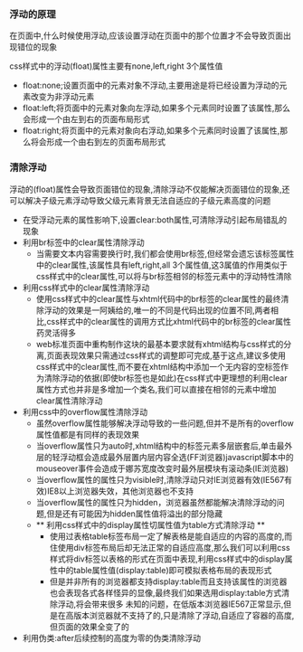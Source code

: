 ### 浮动的原理

在页面中,什么时候使用浮动,应该设置浮动在页面中的那个位置才不会导致页面出现错位的现象

css样式中的浮动(float)属性主要有none,left,right 3个属性值

* float:none;设置页面中的元素对象不浮动,主要用途是将已经设置为浮动的元素改变为非浮动元素
* float:left;将页面中的元素对象向左浮动,如果多个元素同时设置了该属性,那么会形成一个由左到右的页面布局形式
* float:right;将页面中的元素对象向右浮动,如果多个元素同时设置了该属性,那么将会形成一个由右到左的页面布局形式



### 清除浮动

浮动的(float)属性会导致页面错位的现象,清除浮动不仅能解决页面错位的现象,还可以解决子级元素浮动导致父级元素背景无法自适应的子级元素高度的问题

* 在受浮动元素的属性影响下,设置clear:both属性,可清除浮动引起布局错乱的现象
* 利用br标签中的clear属性清除浮动
  * 当需要文本内容需要换行时,我们都会使用br标签,但经常会遗忘该标签属性中的clear属性,该属性具有left,right,all 3个属性值,这3属值的作用类似于css样式中的clear属性,可以将与br标签相邻的标签元素中的浮动特性清除
* 利用css样式中的clear属性清除浮动
  * 使用css样式中的clear属性与xhtml代码中的br标签的clear属性的最终清除浮动的效果是一阿姨给的,唯一的不同是代码出现的位置不同,两者相比,css样式中的clear属性的调用方式比xhtml代码中的br标签的clear属性药灵活得多
  * web标准页面中重构制作这块的最基本要求就有xhtml结构与css样式的分离,页面表现效果只需通过css样式的调整即可完成,基于这点,建议多使用css样式中的clear属性,而不要在xhtml结构中添加一个无内容的空标签作为清除浮动的依据(即使br标签也是如此)在css样式中更理想的利用clear属性方式也并非是多增加一个类名,我们可以直接在相邻的元素中增加clear属性清除浮动
* 利用css中的overflow属性清除浮动
  * 虽然overflow属性能够解决浮动导致的一些问题,但并不是所有的overflow属性值都是有同样的表现效果
  * 当overflow属性只为auto时,xhtml结构中的标签元素多层嵌套后,单击最外层的轻浮动框会造成最外层置内层内容全选(FF浏览器)javascript脚本中的mouseover事件会造成于娜苏宽度改变时最外层模块有滚动条(IE浏览器)
  * 当overflow属性的属性只为visible时,清除浮动只对IE浏览器有效(IE567有效)IE8以上浏览器失效，其他浏览器也不支持
  * 当overflow属性的属性只为hidden，浏览器虽然都能解决清除浮动的问题,但是还有可能因为hidden属性值将溢出的部分隐藏
  * ** 利用css样式中的display属性切属性值为table方式清除浮动 ** 
    * 使用过表格table标签布局一定了解表格是能自适应的内容的高度的,而住使用div标签布局后却无法正常的自适应高度,那么我们可以利用css样式将div标签以表格的形式在页面中表现,利用css样式中的display属性中的table属性值(display:table)即可模拟表格布局的表现形式
    * 但是并非所有的浏览器都支持display:table而且支持该属性的浏览器也会表现各式各样怪异的显像,最终我们如果选用display:table方式清除浮动,将会带来很多 未知的问题，在低版本浏览器IE567正常显示,但是在高版本浏览器就不支持了的,只是清除了浮动,自适应了容器的高度,但页面的效果全变了的
* 利用伪类:after后续控制的高度为零的伪类清除浮动